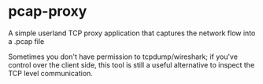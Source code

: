 # pcap-proxy
A simple userland TCP proxy application that captures the network flow into a .pcap file

Sometimes you don't have permission to tcpdump/wireshark; if you've control over the client side, this tool is still a useful alternative to inspect the TCP level communication.
